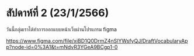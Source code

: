 # สัปดาห์ที่ 2 (23/1/2566)
วันนี้กลุ่มเราได้ทำการออกแบบหน้าเว็บผ่านโปรแกรม figma

https://www.figma.com/file/xiBD1Q0DrmZ4nSlYWsfyQJ/DraftVocabularyApp?node-id=0%3A1&t=mNdvR3YGeA9BCgp1-0
